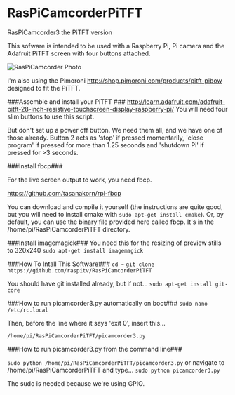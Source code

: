 RasPiCamcorderPiTFT
===================

RasPiCamcorder3 the PiTFT version

This sofware is intended to be used with a Raspberry Pi, Pi camera and the Adafruit PiTFT screen with four buttons attached.

![RasPiCamcorder Photo](http://raspi.tv/wp-content/uploads/2014/03/DSC_0604_700.jpg "RasPiCamcorder 3")

I'm also using the Pimoroni http://shop.pimoroni.com/products/pitft-pibow designed to fit the PiTFT.

###Assemble and install your PiTFT ###
http://learn.adafruit.com/adafruit-pitft-28-inch-resistive-touchscreen-display-raspberry-pi/
You will need four slim buttons to use this script.

But don't set up a power off button. We need them all, and we have one of those already. 
Button 2 acts as 'stop' if pressed momentarily, 'close program' if pressed for more than 1.25 seconds and 'shutdown Pi' if pressed for >3 seconds.


###Install fbcp###

For the live screen output to work, you need fbcp.

https://github.com/tasanakorn/rpi-fbcp

You can download and compile it yourself (the instructions are quite good, but you will need to install cmake with `sudo apt-get install cmake`).
Or, by default, you can use the binary file provided here called fbcp. It's in the /home/pi/RasPiCamcorderPiTFT directory. 


###Install imagemagick###
You need this for the resizing of preview stills to 320x240
`sudo apt-get install imagemagick`

###How To Intall This Software###
`cd ~`
`git clone https://github.com/raspitv/RasPiCamcorderPiTFT`

You should have git installed already, but if not...
`sudo apt-get install git-core`


###How to run picamcorder3.py automatically on boot###
`sudo nano /etc/rc.local`

Then, before the line where it says 'exit 0', insert this...

`/home/pi/RasPiCamcorderPiTFT/picamcorder3.py`


###How to run picamcorder3.py from the command line###

`sudo python /home/pi/RasPiCamcorderPiTFT/picamcorder3.py`
or navigate to /home/pi/RasPiCamcorderPiTFT and type...
`sudo python picamcorder3.py`

The sudo is needed because we're using GPIO.


